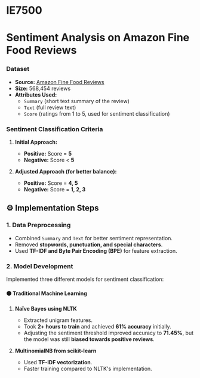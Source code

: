 # IE7500
# Sentiment Analysis on Amazon Fine Food Reviews
### Dataset  
- **Source:** [Amazon Fine Food Reviews](https://www.kaggle.com/datasets/snap/amazon-fine-food-reviews/data)  
- **Size:** 568,454 reviews  
- **Attributes Used:**
  - `Summary` (short text summary of the review)
  - `Text` (full review text)
  - `Score` (ratings from 1 to 5, used for sentiment classification)
### **Sentiment Classification Criteria**
1. **Initial Approach:**  
   - **Positive:** Score = **5**  
   - **Negative:** Score < **5**  

2. **Adjusted Approach (for better balance):**  
   - **Positive:** Score = **4, 5**  
   - **Negative:** Score = **1, 2, 3**
  ## ⚙️ Implementation Steps  

### **1. Data Preprocessing**
- Combined `Summary` and `Text` for better sentiment representation.  
- Removed **stopwords, punctuation, and special characters**.  
- Used **TF-IDF and Byte Pair Encoding (BPE)** for feature extraction.

### **2. Model Development**
Implemented three different models for sentiment classification:

#### **🟠 Traditional Machine Learning**
1. **Naïve Bayes using NLTK**  
   - Extracted unigram features.  
   - Took **2+ hours to train** and achieved **61% accuracy** initially.  
   - Adjusting the sentiment threshold improved accuracy to **71.45%**, but the model was still **biased towards positive reviews**.  

2. **MultinomialNB from scikit-learn**  
   - Used **TF-IDF vectorization**.  
   - Faster training compared to NLTK's implementation.  
     
